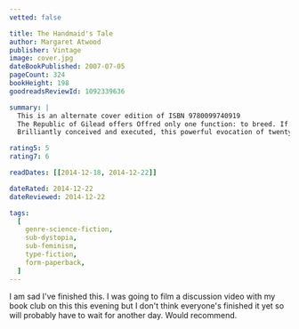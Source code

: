 ```yaml
---
vetted: false

title: The Handmaid's Tale
author: Margaret Atwood
publisher: Vintage
image: cover.jpg
dateBookPublished: 2007-07-05
pageCount: 324
bookHeight: 198
goodreadsReviewId: 1092339636

summary: |
  This is an alternate cover edition of ISBN 9780099740919
  The Republic of Gilead offers Offred only one function: to breed. If she deviates, she will, like dissenters, be hanged at the wall or sent out to die slowly of radiation sickness. But even a repressive state cannot obliterate desire – neither Offred's nor that of the two men on which her future hangs.
  Brilliantly conceived and executed, this powerful evocation of twenty-first-century America gives full rein to Margaret Atwood's devastating irony, wit and astute perception.

rating5: 5
rating7: 6

readDates: [[2014-12-18, 2014-12-22]]

dateRated: 2014-12-22
dateReviewed: 2014-12-22

tags:
  [
    genre-science-fiction,
    sub-dystopia,
    sub-feminism,
    type-fiction,
    form-paperback,
  ]
---
```


I am sad I've finished this. I was going to film a discussion video with my book club on this this evening but I don't think everyone's finished it yet so will probably have to wait for another day. Would recommend.
